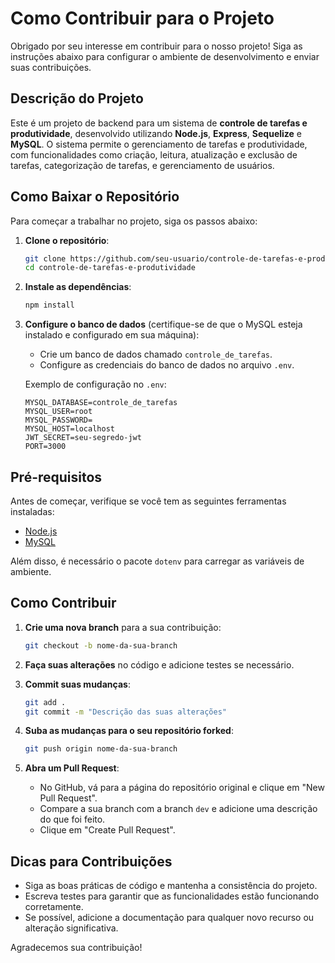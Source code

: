 # Como Contribuir para o Projeto

Obrigado por seu interesse em contribuir para o nosso projeto! Siga as instruções abaixo para configurar o ambiente de desenvolvimento e enviar suas contribuições.

## Descrição do Projeto

Este é um projeto de backend para um sistema de **controle de tarefas e produtividade**, desenvolvido utilizando **Node.js**, **Express**, **Sequelize** e **MySQL**. O sistema permite o gerenciamento de tarefas e produtividade, com funcionalidades como criação, leitura, atualização e exclusão de tarefas, categorização de tarefas, e gerenciamento de usuários.

## Como Baixar o Repositório

Para começar a trabalhar no projeto, siga os passos abaixo:

1. **Clone o repositório**:
    ```bash
    git clone https://github.com/seu-usuario/controle-de-tarefas-e-produtividade.git
    cd controle-de-tarefas-e-produtividade
    ```

2. **Instale as dependências**:
    ```bash
    npm install
    ```

3. **Configure o banco de dados** (certifique-se de que o MySQL esteja instalado e configurado em sua máquina):
    - Crie um banco de dados chamado `controle_de_tarefas`.
    - Configure as credenciais do banco de dados no arquivo `.env`.

    Exemplo de configuração no `.env`:
    ```env
    MYSQL_DATABASE=controle_de_tarefas
    MYSQL_USER=root
    MYSQL_PASSWORD=
    MYSQL_HOST=localhost
    JWT_SECRET=seu-segredo-jwt
    PORT=3000
    ```

## Pré-requisitos

Antes de começar, verifique se você tem as seguintes ferramentas instaladas:

- [Node.js](https://nodejs.org/)
- [MySQL](https://www.mysql.com/)

Além disso, é necessário o pacote `dotenv` para carregar as variáveis de ambiente.

## Como Contribuir

1. **Crie uma nova branch** para a sua contribuição:
    ```bash
    git checkout -b nome-da-sua-branch
    ```

2. **Faça suas alterações** no código e adicione testes se necessário.

3. **Commit suas mudanças**:
    ```bash
    git add .
    git commit -m "Descrição das suas alterações"
    ```

4. **Suba as mudanças para o seu repositório forked**:
    ```bash
    git push origin nome-da-sua-branch
    ```

5. **Abra um Pull Request**:
    - No GitHub, vá para a página do repositório original e clique em "New Pull Request".
    - Compare a sua branch com a branch `dev` e adicione uma descrição do que foi feito.
    - Clique em "Create Pull Request".

## Dicas para Contribuições

- Siga as boas práticas de código e mantenha a consistência do projeto.
- Escreva testes para garantir que as funcionalidades estão funcionando corretamente.
- Se possível, adicione a documentação para qualquer novo recurso ou alteração significativa.

Agradecemos sua contribuição!
